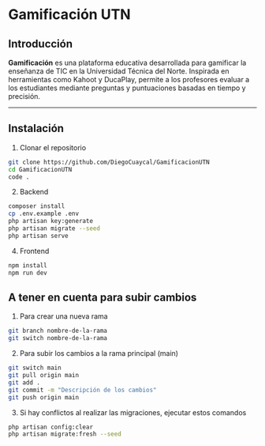 <h1> Gamificación UTN </h1>

## Introducción
**Gamificación** es una plataforma educativa desarrollada para gamificar la enseñanza de TIC en la Universidad Técnica del Norte. Inspirada en herramientas como Kahoot y DucaPlay, permite a los profesores evaluar a los estudiantes mediante preguntas y puntuaciones basadas en tiempo y precisión.

---

## Instalación

 1. Clonar el repositorio
```sh
git clone https://github.com/DiegoCuaycal/GamificacionUTN
cd GamificacionUTN
code .
```

2. Backend
```sh
composer install
cp .env.example .env
php artisan key:generate
php artisan migrate --seed
php artisan serve
```

4. Frontend
```sh
npm install
npm run dev
```

## A tener en cuenta para subir cambios
1. Para crear una nueva rama
```sh
git branch nombre-de-la-rama
git switch nombre-de-la-rama
```
2. Para subir los cambios a la rama principal (main)
```sh
git switch main
git pull origin main
git add . 
git commit -m "Descripción de los cambios"
git push origin main
```
3. Si hay conflictos al realizar las migraciones, ejecutar estos comandos
```sh
php artisan config:clear
php artisan migrate:fresh --seed
